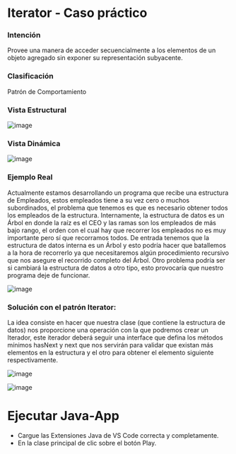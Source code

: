 # Iterator - Caso práctico

### Intención

Provee una manera de acceder secuencialmente a los elementos de un objeto agregado sin exponer su representación subyacente.

### Clasificación

Patrón de Comportamiento

### Vista Estructural

![image](https://user-images.githubusercontent.com/84739791/231038297-e955d5cd-b811-41d5-bfe8-24ded9025b70.png)

### Vista Dinámica

![image](https://user-images.githubusercontent.com/84739791/231038378-2564b637-67c5-4a69-84ac-fdaf94c15276.png)

### Ejemplo Real

Actualmente estamos desarrollando un programa que recibe una estructura de 
Empleados, estos empleados tiene a su vez cero o muchos subordinados, el 
problema que tenemos es que es necesario obtener todos los empleados de la 
estructura.
Internamente, la estructura de datos es un Árbol en donde la raíz es el CEO y las 
ramas son los empleados de más bajo rango, el orden con el cual hay que recorrer 
los empleados no es muy importante pero sí que recorramos todos.
De entrada tenemos que la estructura de datos interna es un Árbol y esto podría 
hacer que batallemos a la hora de recorrerlo ya que necesitaremos algún
procedimiento recursivo que nos asegure el recorrido completo del Árbol. Otro 
problema podría ser si cambiará la estructura de datos a otro tipo, esto provocaría
que nuestro programa deje de funcionar.

![image](https://user-images.githubusercontent.com/84739791/231038592-a2036655-1cbe-4bd1-8f51-07705f1f5479.png)


### Solución con el patrón Iterator:

La idea consiste en hacer que nuestra clase (que contiene la estructura de datos)
nos proporcione una operación con la que podremos crear un Iterador, este 
iterador deberá seguir una interface que defina los métodos mínimos hasNext y 
next que nos servirán para validar que existan más elementos en la estructura y 
el otro para obtener el elemento siguiente respectivamente.

![image](https://user-images.githubusercontent.com/84739791/231038843-aca49053-7bbb-43a6-b7e8-e71be3f120a8.png)

![image](https://user-images.githubusercontent.com/84739791/231038966-5e653dc5-8126-4064-b70e-146c8bcad2e7.png)

# Ejecutar Java-App 

* Cargue las Extensiones Java de VS Code correcta y completamente.
* En la clase principal de clic sobre el botón Play.

